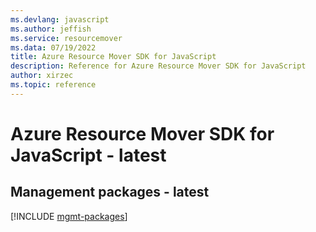 ```yaml
---
ms.devlang: javascript
ms.author: jeffish
ms.service: resourcemover
ms.data: 07/19/2022
title: Azure Resource Mover SDK for JavaScript
description: Reference for Azure Resource Mover SDK for JavaScript
author: xirzec
ms.topic: reference
---
```

# Azure Resource Mover SDK for JavaScript - latest

## Management packages - latest
[!INCLUDE [mgmt-packages](resource-mover-mgmt-index.md)]
